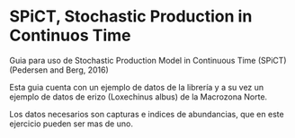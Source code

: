 # SPiCT, Stochastic Production in Continuos Time

Guia para uso de Stochastic Production Model in Continuous Time (SPiCT) (Pedersen and Berg, 2016)

Esta guia cuenta con un ejemplo de datos de la librería y a su vez un ejemplo de datos de erizo (Loxechinus albus) de la Macrozona Norte.

Los datos necesarios son capturas e indices de abundancias, que en este ejercicio pueden ser mas de uno.
